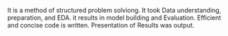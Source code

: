 It is a method of structured problem solviong.
It took Data understanding, preparation, and EDA.
it results in model building and Evaluation.
Efficient and concise code is written. 
Presentation of Results was output.
